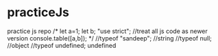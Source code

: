 # practiceJs
practice js repo
/*
let a=1;
let b;
"use strict"; //treat all js code as newer version
console.table([a,b]);
*/
//typeof "sandeep"; //string
//typeof null; //object
//typeof undefined;  undefined

